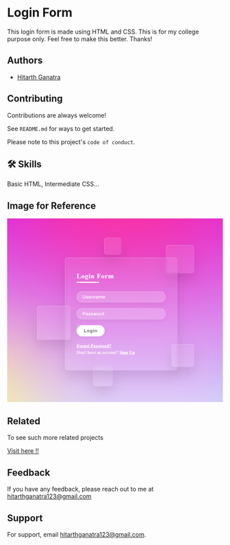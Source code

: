 
# Login Form

This login form is made using HTML and CSS. This is for my college purpose only. Feel free to make this better. Thanks!


## Authors

- [Hitarth Ganatra](https://www.github.com/hitarth-ganatra)


## Contributing

Contributions are always welcome!

See `README.md` for ways to get started.

Please note to this project's `code of conduct`.


## 🛠 Skills
Basic HTML, Intermediate CSS...


## Image for Reference


![Logo](https://raw.githubusercontent.com/hitarth-ganatra/Login-Form/main/Image.png)


## Related

To see such more related projects

[Visit here !!](https://github.com/hitarth-ganatra)


## Feedback

If you have any feedback, please reach out to me at hitarthganatra123@gmail.com


## Support

For support, email hitarthganatra123@gmail.com.

